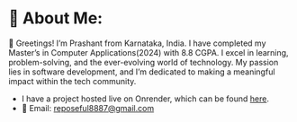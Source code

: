 # 💫 About Me:
👋 Greetings! I’m Prashant from Karnataka, India. I have completed my Master’s in Computer Applications(2024) with 8.8 CGPA. I excel in learning, problem-solving, and the ever-evolving world of technology. My passion lies in software development, and I’m dedicated to making a meaningful impact within the tech community. 

- I have a project hosted live on Onrender, which can be found [here](https://basketxpert.onrender.com/).
- 📧 Email: reposeful8887@gmail.com
